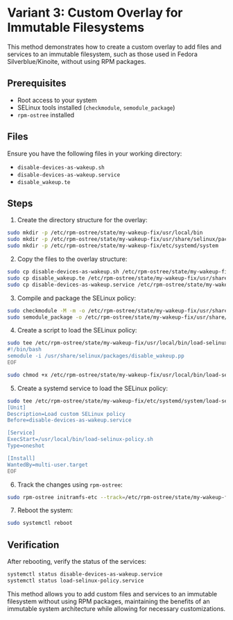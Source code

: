 # Variant 3: Custom Overlay for Immutable Filesystems

This method demonstrates how to create a custom overlay to add files and services to an immutable filesystem, such as those used in Fedora Silverblue/Kinoite, without using RPM packages.

## Prerequisites

- Root access to your system
- SELinux tools installed (`checkmodule`, `semodule_package`)
- `rpm-ostree` installed

## Files

Ensure you have the following files in your working directory:

- `disable-devices-as-wakeup.sh`
- `disable-devices-as-wakeup.service`
- `disable_wakeup.te`

## Steps

1. Create the directory structure for the overlay:

```bash
sudo mkdir -p /etc/rpm-ostree/state/my-wakeup-fix/usr/local/bin
sudo mkdir -p /etc/rpm-ostree/state/my-wakeup-fix/usr/share/selinux/packages
sudo mkdir -p /etc/rpm-ostree/state/my-wakeup-fix/etc/systemd/system
```

2. Copy the files to the overlay structure:

```bash
sudo cp disable-devices-as-wakeup.sh /etc/rpm-ostree/state/my-wakeup-fix/usr/local/bin/
sudo cp disable_wakeup.te /etc/rpm-ostree/state/my-wakeup-fix/usr/share/selinux/packages/
sudo cp disable-devices-as-wakeup.service /etc/rpm-ostree/state/my-wakeup-fix/etc/systemd/system/
```

3. Compile and package the SELinux policy:

```bash
sudo checkmodule -M -m -o /etc/rpm-ostree/state/my-wakeup-fix/usr/share/selinux/packages/disable_wakeup.mod /etc/rpm-ostree/state/my-wakeup-fix/usr/share/selinux/packages/disable_wakeup.te
sudo semodule_package -o /etc/rpm-ostree/state/my-wakeup-fix/usr/share/selinux/packages/disable_wakeup.pp -m /etc/rpm-ostree/state/my-wakeup-fix/usr/share/selinux/packages/disable_wakeup.mod
```

4. Create a script to load the SELinux policy:

```bash
sudo tee /etc/rpm-ostree/state/my-wakeup-fix/usr/local/bin/load-selinux-policy.sh << EOF
#!/bin/bash
semodule -i /usr/share/selinux/packages/disable_wakeup.pp
EOF

sudo chmod +x /etc/rpm-ostree/state/my-wakeup-fix/usr/local/bin/load-selinux-policy.sh
```

5. Create a systemd service to load the SELinux policy:

```bash
sudo tee /etc/rpm-ostree/state/my-wakeup-fix/etc/systemd/system/load-selinux-policy.service << EOF
[Unit]
Description=Load custom SELinux policy
Before=disable-devices-as-wakeup.service

[Service]
ExecStart=/usr/local/bin/load-selinux-policy.sh
Type=oneshot

[Install]
WantedBy=multi-user.target
EOF
```

6. Track the changes using `rpm-ostree`:

```bash
sudo rpm-ostree initramfs-etc --track=/etc/rpm-ostree/state/my-wakeup-fix
```

7. Reboot the system:

```bash
sudo systemctl reboot
```

## Verification

After rebooting, verify the status of the services:

```bash
systemctl status disable-devices-as-wakeup.service
systemctl status load-selinux-policy.service
```

This method allows you to add custom files and services to an immutable filesystem without using RPM packages, maintaining the benefits of an immutable system architecture while allowing for necessary customizations.

